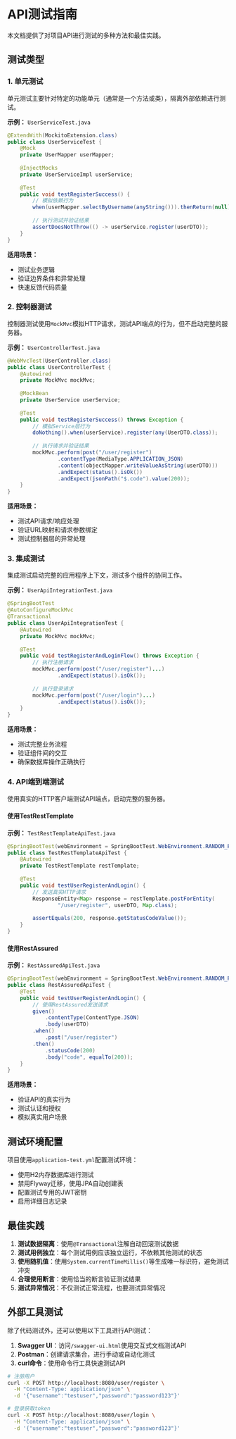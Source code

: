 # API测试指南

本文档提供了对项目API进行测试的多种方法和最佳实践。

## 测试类型

### 1. 单元测试

单元测试主要针对特定的功能单元（通常是一个方法或类），隔离外部依赖进行测试。

**示例：** `UserServiceTest.java`

```java
@ExtendWith(MockitoExtension.class)
public class UserServiceTest {
    @Mock
    private UserMapper userMapper;
    
    @InjectMocks
    private UserServiceImpl userService;
    
    @Test
    public void testRegisterSuccess() {
        // 模拟依赖行为
        when(userMapper.selectByUsername(anyString())).thenReturn(null);
        
        // 执行测试并验证结果
        assertDoesNotThrow(() -> userService.register(userDTO));
    }
}
```

**适用场景：**
- 测试业务逻辑
- 验证边界条件和异常处理
- 快速反馈代码质量

### 2. 控制器测试

控制器测试使用`MockMvc`模拟HTTP请求，测试API端点的行为，但不启动完整的服务器。

**示例：** `UserControllerTest.java`

```java
@WebMvcTest(UserController.class)
public class UserControllerTest {
    @Autowired
    private MockMvc mockMvc;
    
    @MockBean
    private UserService userService;
    
    @Test
    public void testRegisterSuccess() throws Exception {
        // 模拟Service层行为
        doNothing().when(userService).register(any(UserDTO.class));
        
        // 执行请求并验证结果
        mockMvc.perform(post("/user/register")
                .contentType(MediaType.APPLICATION_JSON)
                .content(objectMapper.writeValueAsString(userDTO)))
                .andExpect(status().isOk())
                .andExpect(jsonPath("$.code").value(200));
    }
}
```

**适用场景：**
- 测试API请求/响应处理
- 验证URL映射和请求参数绑定
- 测试控制器层的异常处理

### 3. 集成测试

集成测试启动完整的应用程序上下文，测试多个组件的协同工作。

**示例：** `UserApiIntegrationTest.java`

```java
@SpringBootTest
@AutoConfigureMockMvc
@Transactional
public class UserApiIntegrationTest {
    @Autowired
    private MockMvc mockMvc;
    
    @Test
    public void testRegisterAndLoginFlow() throws Exception {
        // 执行注册请求
        mockMvc.perform(post("/user/register")...)
                .andExpect(status().isOk());
        
        // 执行登录请求
        mockMvc.perform(post("/user/login")...)
                .andExpect(status().isOk());
    }
}
```

**适用场景：**
- 测试完整业务流程
- 验证组件间的交互
- 确保数据库操作正确执行

### 4. API端到端测试

使用真实的HTTP客户端测试API端点，启动完整的服务器。

#### 使用TestRestTemplate

**示例：** `TestRestTemplateApiTest.java`

```java
@SpringBootTest(webEnvironment = SpringBootTest.WebEnvironment.RANDOM_PORT)
public class TestRestTemplateApiTest {
    @Autowired
    private TestRestTemplate restTemplate;
    
    @Test
    public void testUserRegisterAndLogin() {
        // 发送真实HTTP请求
        ResponseEntity<Map> response = restTemplate.postForEntity(
                "/user/register", userDTO, Map.class);
        
        assertEquals(200, response.getStatusCodeValue());
    }
}
```

#### 使用RestAssured

**示例：** `RestAssuredApiTest.java`

```java
@SpringBootTest(webEnvironment = SpringBootTest.WebEnvironment.RANDOM_PORT)
public class RestAssuredApiTest {
    @Test
    public void testUserRegisterAndLogin() {
        // 使用RestAssured发送请求
        given()
            .contentType(ContentType.JSON)
            .body(userDTO)
        .when()
            .post("/user/register")
        .then()
            .statusCode(200)
            .body("code", equalTo(200));
    }
}
```

**适用场景：**
- 验证API的真实行为
- 测试认证和授权
- 模拟真实用户场景

## 测试环境配置

项目使用`application-test.yml`配置测试环境：

- 使用H2内存数据库进行测试
- 禁用Flyway迁移，使用JPA自动创建表
- 配置测试专用的JWT密钥
- 启用详细日志记录

## 最佳实践

1. **测试数据隔离**：使用`@Transactional`注解自动回滚测试数据
2. **测试用例独立**：每个测试用例应该独立运行，不依赖其他测试的状态
3. **使用随机值**：使用`System.currentTimeMillis()`等生成唯一标识符，避免测试冲突
4. **合理使用断言**：使用恰当的断言验证测试结果
5. **测试异常情况**：不仅测试正常流程，也要测试异常情况

## 外部工具测试

除了代码测试外，还可以使用以下工具进行API测试：

1. **Swagger UI**：访问`/swagger-ui.html`使用交互式文档测试API
2. **Postman**：创建请求集合，进行手动或自动化测试
3. **curl命令**：使用命令行工具快速测试API

```bash
# 注册用户
curl -X POST http://localhost:8080/user/register \
  -H "Content-Type: application/json" \
  -d '{"username":"testuser","password":"password123"}'

# 登录获取token
curl -X POST http://localhost:8080/user/login \
  -H "Content-Type: application/json" \
  -d '{"username":"testuser","password":"password123"}'
``` 